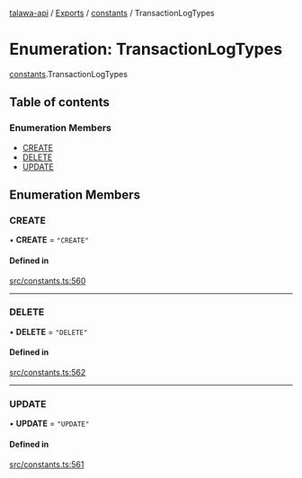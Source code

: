 [talawa-api](../README.md) / [Exports](../modules.md) / [constants](../modules/constants.md) / TransactionLogTypes

# Enumeration: TransactionLogTypes

[constants](../modules/constants.md).TransactionLogTypes

## Table of contents

### Enumeration Members

- [CREATE](constants.TransactionLogTypes.md#create)
- [DELETE](constants.TransactionLogTypes.md#delete)
- [UPDATE](constants.TransactionLogTypes.md#update)

## Enumeration Members

### CREATE

• **CREATE** = ``"CREATE"``

#### Defined in

[src/constants.ts:560](https://github.com/PalisadoesFoundation/talawa-api/blob/d38198a/src/constants.ts#L560)

___

### DELETE

• **DELETE** = ``"DELETE"``

#### Defined in

[src/constants.ts:562](https://github.com/PalisadoesFoundation/talawa-api/blob/d38198a/src/constants.ts#L562)

___

### UPDATE

• **UPDATE** = ``"UPDATE"``

#### Defined in

[src/constants.ts:561](https://github.com/PalisadoesFoundation/talawa-api/blob/d38198a/src/constants.ts#L561)
